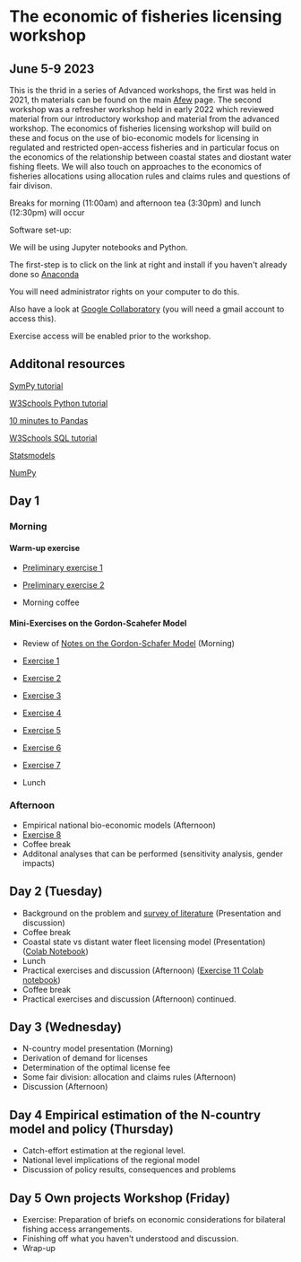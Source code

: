# The economic of fisheries licensing workshop 
## June 5-9 2023

This is the thrid in a series of Advanced workshops, the first was held in 2021, th materials can be found on the main [Afew](https://github.com/fdd-eiu/afew) page. The second workshop was a refresher workshop held in early 2022 which reviewed material from our introductory workshop and material from the advanced workshop. The economics of fisheries licensing workshop will build on these and focus on the use of bio-economic models for licensing in regulated and restricted open-access fisheries and in particular focus on the economics of the relationship between coastal states and diostant water fishing fleets. We will also touch on approaches to the economics of fisheries allocations using allocation rules and claims rules and questions of fair divison.

Breaks for morning (11:00am) and afternoon tea (3:30pm) and lunch (12:30pm) will occur

Software set-up:

We will be using Jupyter notebooks and Python.

The first-step is to click on the link at right and install if you haven't already done so [Anaconda](https://www.anaconda.com/download/)

You will need administrator rights on your computer to do this.

Also have a look at [Google Collaboratory](https://colab.research.google.com/) (you will need a gmail account to access this).

Exercise access will be enabled prior to the workshop.


## Additonal resources

[SymPy tutorial](https://docs.sympy.org/latest/tutorials/intro-tutorial/index.html)

[W3Schools Python tutorial](https://www.w3schools.com/python/python_intro.asp)

[10 minutes to Pandas](https://pandas.pydata.org/docs/user_guide/10min.html)

[W3Schools SQL tutorial](https://www.w3schools.com/sql/default.asp)

[Statsmodels](https://www.statsmodels.org/stable/index.html)

[NumPy](https://numpy.org/doc/stable/user/absolute_beginners.html)

## Day 1

### Morning


#### Warm-up exercise

- [Preliminary exercise 1](https://nbviewer.org/github/fdd-eiu/afew/blob/main/afew-notebook-1.ipynb)
- [Preliminary exercise 2](https://pandas.pydata.org/docs/user_guide/10min.html)

- Morning coffee


#### Mini-Exercises on the Gordon-Scahefer Model

- Review of [Notes on the Gordon-Schafer Model](https://github.com/fdd-eiu/afew/blob/main/notes-gordon-schaefer.pdf) (Morning)
- [Exercise 1](https://colab.research.google.com/drive/1nAZzOBbcJJpLnCGZwRA_QY-DtRvNYxLo?usp=sharing)
- [Exercise 2](https://colab.research.google.com/drive/1Whcl_O0Wf4eFO94iRNn5VJbzNF89MlUb?usp=sharing)
- [Exercise 3](https://colab.research.google.com/drive/1BBquV0azxFjWxlc5DV6yVQ6_K-OJKKDd?usp=sharing)
- [Exercise 4](https://colab.research.google.com/drive/1vhlEJmDh6iil8_qX-YKJaTyou_nvqYCA?usp=sharing) 
- [Exercise 5](https://colab.research.google.com/drive/1v40yRbEMUQJV74NonGlidI7eCFhyeCPd?usp=sharing)
- [Exercise 6](https://colab.research.google.com/drive/18erLNDS33FJfzC_Szyjnguq-mC7UhAco?usp=sharing)
- [Exercise 7](https://colab.research.google.com/drive/1YqvQg6Z6FL0gQrSApecsZPyUWZhG6oVD?usp=sharing)

- Lunch

### Afternoon

- Empirical national bio-economic models (Afternoon)
- [Exercise 8](https://nbviewer.org/github/fdd-eiu/afew/blob/main/afew-present-6.ipynb)
- Coffee break
- Additonal analyses that can be performed (sensitivity analysis, gender impacts)

## Day 2 (Tuesday)

- Background on the problem and [survey of literature](https://github.com/fdd-eiu/afew/blob/main/presentation-Literature.pdf) (Presentation and discussion)
- Coffee break
- Coastal state vs distant water fleet licensing model (Presentation) ([Colab Notebook](https://colab.research.google.com/drive/1hcP5VxFf46tcvZkbpuINpTebgLF5K5e1?usp=sharing))
-  Lunch
- Practical exercises and discussion (Afternoon) ([Exercise 11 Colab notebook](https://colab.research.google.com/drive/1LUxFnx3xCXiCdynQ2OvXYUKUeg6N0dc8?usp=sharing))
- Coffee break
- Practical exercises and discussion (Afternoon) continued.

## Day 3 (Wednesday)

- N-country model presentation (Morning)
- Derivation of demand for licenses
- Determination of the optimal license fee
- Some fair division: allocation and claims rules (Afternoon)
- Discussion (Afternoon)



## Day 4 Empirical estimation of the N-country model and policy (Thursday)

- Catch-effort estimation at the regional level.
- National level implications of the regional model
- Discussion of policy results, consequences and problems

## Day 5 Own projects Workshop (Friday)

- Exercise: Preparation of briefs on economic considerations for bilateral fishing access
arrangements.
- Finishing off what you haven't understood and discussion.
- Wrap-up

